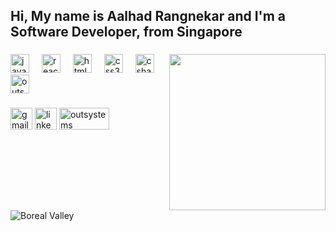 <h2 align="left">Hi, My name is Aalhad Rangnekar and I'm a Software Developer, from Singapore</h2>

###

<img align="right" height="250" src="https://drive.google.com/thumbnail?id=1yqoc4XDKZPrUHztZoM2HjG9vUj8XRG3e"  />

###

<div align="left">
  <img src="https://cdn.jsdelivr.net/gh/devicons/devicon/icons/javascript/javascript-original.svg" height="30" alt="javascript logo"  />
  <img width="12" />
  <img src="https://cdn.jsdelivr.net/gh/devicons/devicon/icons/react/react-original.svg" height="30" alt="react logo"  />
  <img width="12" />
  <img src="https://cdn.jsdelivr.net/gh/devicons/devicon/icons/html5/html5-original.svg" height="30" alt="html5 logo"  />
  <img width="12" />
  <img src="https://cdn.jsdelivr.net/gh/devicons/devicon/icons/css3/css3-original.svg" height="30" alt="css3 logo"  />
  <img width="12" />
  <img src="https://cdn.jsdelivr.net/gh/devicons/devicon/icons/csharp/csharp-original.svg" height="30" alt="csharp logo"  />
  <img width="12"/>
  <img src="https://res.cloudinary.com/practicaldev/image/fetch/s--dZxdY1CX--/c_fill,f_auto,fl_progressive,h_320,q_auto,w_320/https://dev-to-uploads.s3.amazonaws.com/uploads/organization/profile_image/1609/351b95bd-e751-415e-af8b-9ee38832ef6e.png" height="30" alt="outsystems logo" />
</div>

###

<div align="left">
  <a href="mailto:rangnekaraalhad@gmail.com"><img src="https://img.shields.io/static/v1?message=Gmail&logo=gmail&label=&color=D14836&logoColor=white&labelColor=&style=for-the-badge" height="35" alt="gmail logo"  /></a>
  <a href="https://www.linkedin.com/in/aalhadr/"><img src="https://img.shields.io/static/v1?message=LinkedIn&logo=linkedin&label=&color=0077B5&logoColor=white&labelColor=&style=for-the-badge" height="35" alt="linkedin logo"  /></a>
  <a href="https://www.outsystems.com/profile/jbcq6mflln/overview"><img src="https://appdevelopmentpros.com/wp-content/uploads/2019/12/OutSystems.jpg" height="35" width="80" alt="outsystems community"/></a>
</div>

###

<br clear="both">

<img src="=https://www.reddit.com/media?url=https%3A%2F%2Fi.redd.it%2Fk1y86d9ruxp01.gif" alt="Boreal Valley" />

###
